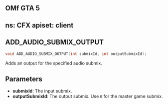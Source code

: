 OMf
GTA 5
---
ns: CFX
apiset: client
---
## ADD_AUDIO_SUBMIX_OUTPUT

```c
void ADD_AUDIO_SUBMIX_OUTPUT(int submixId, int outputSubmixId);
```

Adds an output for the specified audio submix.

## Parameters
* **submixId**: The input submix.
* **outputSubmixId**: The output submix. Use `0` for the master game submix.
